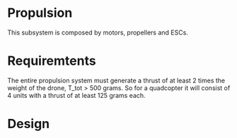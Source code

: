 # Propulsion
This subsystem is composed by motors, propellers and ESCs.

# Requiremtents
The entire propulsion system must generate a thrust of at least 2 times the
weight of the drone, T_tot > 500 grams. So for a quadcopter it will consist of
4 units with a thrust of at least 125 grams each.

# Design

